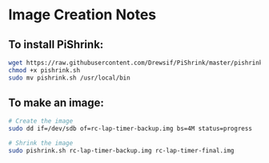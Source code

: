 # Image Creation Notes

## To install PiShrink:
```bash
wget https://raw.githubusercontent.com/Drewsif/PiShrink/master/pishrink.sh
chmod +x pishrink.sh
sudo mv pishrink.sh /usr/local/bin
```

## To make an image:
```bash
# Create the image
sudo dd if=/dev/sdb of=rc-lap-timer-backup.img bs=4M status=progress

# Shrink the image
sudo pishrink.sh rc-lap-timer-backup.img rc-lap-timer-final.img
```
